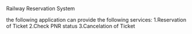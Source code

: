 Railway Reservation System

the following application can provide the following services:
1.Reservation of Ticket
2.Check PNR status 
3.Cancelation of Ticket
